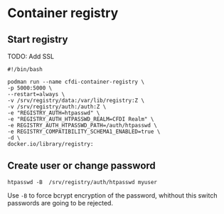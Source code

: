 # Container registry

## Start registry
TODO: Add SSL
```
#!/bin/bash

podman run --name cfdi-container-registry \
-p 5000:5000 \
--restart=always \
-v /srv/registry/data:/var/lib/registry:Z \
-v /srv/registry/auth:/auth:Z \
-e "REGISTRY_AUTH=htpasswd" \
-e "REGISTRY_AUTH_HTPASSWD_REALM=CFDI Realm" \
-e REGISTRY_AUTH_HTPASSWD_PATH=/auth/htpasswd \
-e REGISTRY_COMPATIBILITY_SCHEMA1_ENABLED=true \
-d \
docker.io/library/registry:
```
## Create user or change password

```
htpasswd -B  /srv/registry/auth/htpasswd myuser
```
Use `-B` to force bcrypt encryption of the password, whithout this switch passwords are going to be rejected.

###
